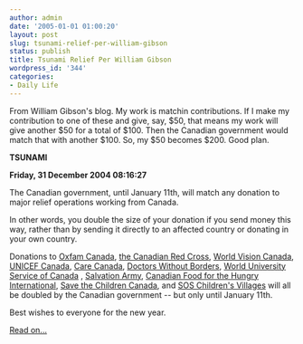 ```yaml
---
author: admin
date: '2005-01-01 01:00:20'
layout: post
slug: tsunami-relief-per-william-gibson
status: publish
title: Tsunami Relief Per William Gibson
wordpress_id: '344'
categories:
- Daily Life
---
```

From William Gibson's blog. My work is matchin contributions. If I make my contribution to one of these and give, say, $50, that means my work will give another $50 for a total of $100. Then the Canadian government would match that with another $100. So, my $50 becomes $200. Good plan.

<b>TSUNAMI</b>

<B>Friday, 31 December 2004 08:16:27</B> 

The Canadian government, until January 11th, will match any donation to major relief operations working from Canada. 

In other words, you double the size of your donation if you send money this way, rather than by sending it directly to an affected country or donating in your own country.

Donations to <A href="http://www.oxfam.ca">Oxfam Canada</A>, <A href="http://www.redcross.ca">the Canadian Red Cross</A>, <A href="http://www.worldvision.ca">World Vision Canada</A>, <A href="http://www.unicef.ca">UNICEF Canada</A>, <A href="http://www.care.ca">Care Canada</A>, <A href="http://www.msf.ca">Doctors Without Borders</A>, <A href="http://www.wusc.ca">World University Service of Canada</A> , <A href="http://www.salvationarmy.ca">Salvation Army</A>, <A href="http://www.cfhi.ca">Canadian Food for the Hungry International</A>, <A href="http://www.savethecchildren.ca">Save the Children Canada</A>, and <A href="http://www.soschildrensvillages.ca">SOS Children's Villages</A> will all be doubled by the Canadian government -- but only until January 11th. 

Best wishes to everyone for the new year.

<A href="http://www.williamgibsonbooks.com/blog/2004_12_01_archive.asp#110453918782334548">Read on...</A>
